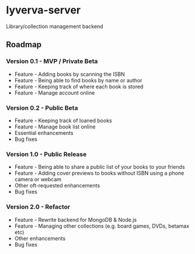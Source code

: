 lyverva-server
==============

Library/collection management backend

## Roadmap

### Version 0.1 - MVP / Private Beta

* Feature - Adding books by scanning the ISBN
* Feature - Being able to find books by name or author
* Feature - Keeping track of where each book is stored
* Feature - Manage account online

### Version 0.2 - Public Beta

* Feature - Keeping track of loaned books
* Feature - Manage book list online
* Essential enhancements
* Bug fixes

### Version 1.0 - Public Release

* Feature - Being able to share a public list of your books to your friends
* Feature - Adding cover previews to books without ISBN using a phone camera or webcam
* Other oft-requested enhancements
* Bug fixes

### Version 2.0 - Refactor

* Feature - Rewrite backend for MongoDB & Node.js
* Feature - Managing other collections (e.g. board games, DVDs, betamax etc)
* Other enhancements
* Bug fixes
